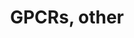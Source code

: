 ---
annotations:
- id: PW:0000125
  parent: signaling pathway
  type: Pathway Ontology
  value: G protein mediated signaling pathway
authors:
- MaintBot
- Jmelius
- Eweitz
description: ''
last-edited: 2021-05-21
organisms:
- Pan troglodytes
redirect_from:
- /index.php/Pathway:WP872
- /instance/WP872
revision: null
schema-jsonld:
- '@context': https://schema.org/
  '@id': https://wikipathways.github.io/pathways/WP872.html
  '@type': Dataset
  creator:
    '@type': Organization
    name: WikiPathways
  description: ''
  keywords:
  - ADORA2A
  - ADORA3
  - ADRA1D
  - ADRB2
  - ALG6
  - CCKBR
  - CCR2
  - CCR5
  - CELSR1
  - CELSR2
  - CELSR3
  - CHRM2
  - CHRM3
  - CNR1
  - CXCR3
  - DARC
  - DRD3
  - DRD4
  - EDNRA
  - EMR2
  - EMR3
  - F2R
  - FSHR
  - GHRHR
  - GNRHR
  - GPR116
  - GPR132
  - GPR133
  - GPR135
  - GPR143
  - GPR17
  - GPR176
  - GPR18
  - GPR183
  - GPR55
  - GPR56
  - GPR61
  - GPR62
  - GPR77
  - GPR83
  - GPR84
  - GPR88
  - GPR98
  - GRCA
  - GRM1
  - GRM8
  - GRPR
  - HRH4
  - HSA1
  - HSA10
  - HSA12
  - HSA3
  - HSA8
  - HTR1F
  - HTR2A
  - HTR7
  - IL8RA
  - IL8RB
  - LGR6
  - LOC168188
  - LOC454428
  - LOC466419
  - LOC466542
  - LOC468152
  - LOC469765
  - LOC471910
  - LOC472567
  - LOC472572
  - LOC473042
  - LPHN2
  - LPHN3
  - LTB4R2
  - MCHR2
  - NTSR1
  - O60411
  - OR10A1
  - OR10A2
  - OR1E1
  - OR1E3P
  - OR1F1
  - OR1J5
  - OR1R1P
  - OR2A20P
  - OR2A4
  - OR2A9P
  - OR3A4
  - OR5-85
  - OR51A1P
  - OR5D3
  - OR5D3P
  - OR5E1P
  - OR7E18P
  - OR7E19P
  - OR7E35P
  - OR8G1
  - OR8G2
  - P2RY11
  - P2RY13
  - P47886
  - P47889
  - P47892
  - PROKR2
  - PTGFR
  - PTOR1G1
  - Q9BYT4
  - Q9H2C7
  - Q9UDD7
  - Q9UDD8
  - Q9UEB1
  - RXFP1
  - RXFP3
  - S1PR1
  - SMO
  - SSTR2
  - TAAR2
  - TAAR3
  - TAAR5
  - UTS2R
  - VN1R1
  license: CC0
  name: GPCRs, other
seo: CreativeWork
title: GPCRs, other
wpid: WP872
---
